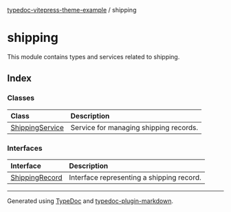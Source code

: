 [typedoc-vitepress-theme-example](../index.md) / shipping

# shipping

This module contains types and services related to shipping.

## Index

### Classes

| Class | Description |
| :------ | :------ |
| [ShippingService](classes/ShippingService.md) | Service for managing shipping records. |

### Interfaces

| Interface | Description |
| :------ | :------ |
| [ShippingRecord](interfaces/ShippingRecord.md) | Interface representing a shipping record. |

***

Generated using [TypeDoc](https://typedoc.org) and [typedoc-plugin-markdown](https://typedoc-plugin-markdown.org).
